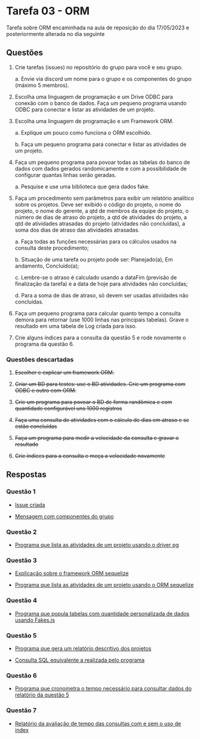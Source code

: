 # Tarefa 03 - ORM

Tarefa sobre ORM encaminhada na aula de reposição do dia 17/05/2023 e
posteriormente alterada no dia seguinte

## Questões

1. Crie tarefas (issues) no repositório do grupo para você e seu grupo.

   a. Envie via discord um nome para o grupo e os componentes do grupo (máximo 5
   membros).

2. Escolha uma linguagem de programação e um Drive ODBC para conexão com o banco
   de dados. Faça um pequeno programa usando ODBC para conectar e listar as
   atividades de um projeto.

3. Escolha uma linguagem de programação e um Framework ORM.

   a. Explique um pouco como funciona o ORM escolhido.

   b. Faça um pequeno programa para conectar e listar as atividades de um
   projeto.

4. Faça um pequeno programa para povoar todas as tabelas do banco de dados com
   dados gerados randomicamente e com a possibilidade de configurar quantas
   linhas serão geradas.

   a. Pesquise e use uma biblioteca que gera dados fake.

5. Faça um procedimento sem parâmetros para exibir um relatório analítico sobre
   os projetos. Deve ser exibido o código do projeto, o nome do projeto, o nome
   do gerente, a qtd de membros da equipe do projeto, o número de dias de atraso
   do projeto, a qtd de atividades do projeto, a qtd de atividades atrasadas do
   projeto (atividades não concluídas), a soma dos dias de atraso das atividades
   atrasadas.

   a. Faça todas as funções necessárias para os cálculos usados na consulta
   deste procedimento;

   b. Situação de uma tarefa ou projeto pode ser: Planejado(a), Em andamento,
   Concluído(a);

   c. Lembre-se o atraso é calculado usando a dataFim (previsão de finalização
   da tarefa) e a data de hoje para atividades não concluídas;

   d. Para a soma de dias de atraso, só devem ser usadas atividades não
   concluídas.

6. Faça um pequeno programa para calcular quanto tempo a consulta demora para
   retornar (use 1000 linhas nas principais tabelas). Grave o resultado em uma
   tabela de Log criada para isso.

7. Crie alguns índices para a consulta da questão 5 e rode novamente o programa
   da questão 6.

### Questões descartadas

1. ~~Escolher e explicar um framework ORM.~~

2. ~~Criar um BD para testes: use o BD atividades. Crie um programa com ODBC e
   outro com ORM.~~

3. ~~Crie um programa para povoar o BD de forma randômica e com quantidade
   configurável uns 1000 registros~~

4. ~~Faça uma consulta de atividades com o cálculo de dias em atraso e se estão
   concluídas~~

5. ~~Faça um programa para medir a velocidade da consulta e gravar o resultado~~

6. ~~Crie índices para a consulta e meça a velocidade novamente~~

## Respostas

### Questão 1

- [Issue criada](https://github.com/br-adriel/banco-dados-2/issues/4)

- [Mensagem com componentes do grupo](https://discord.com/channels/689443661863583850/752544925933109308/1108799997727739954)

### Questão 2

- [Programa que lista as atividades de um projeto usando o driver pg](./questao02/)

### Questão 3

- [Explicação sobre o framework ORM sequelize](./questao03a.md)

- [Programa que lista as atividades de um projeto usando o ORM sequelize](./questao03b/)

### Questão 4

- [Programa que popula tabelas com quantidade personalizada de dados usando Fakes.js](./questao04/)

### Questão 5

- [Programa que gera um relatório descritivo dos projetos](./questao05/)

- [Consulta SQL equivalente a realizada pelo programa](./questao05/consulta_quivalente.sql)

### Questão 6

- [Programa que cronometra o tempo necessário para consultar dados do relatório da questão 5](./questao06/)

### Questão 7

- [Relatório da avaliação de tempo das consultas com e sem o uso de index](./questao07.md)
